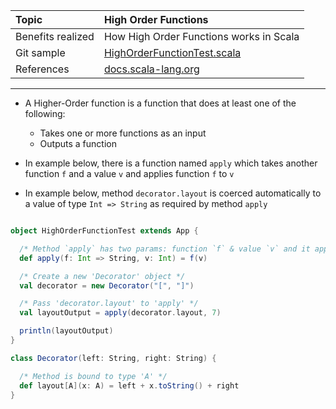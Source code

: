 | Topic | High Order Functions |
| :--- | :--- |
| Benefits realized | How High Order Functions works in Scala  	|
| Git sample 		| [HighOrderFunctionTest.scala](https://github.com/inbravo/scala-src/blob/master/src/main/scala/com/inbravo/lang/HighOrderFunctionTest.scala)	|
| References		| [docs.scala-lang.org](http://docs.scala-lang.org/tutorials/tour/higher-order-functions.html)	|

---

*	A Higher-Order function is a function that does at least one of the following:
	*	Takes one or more functions as an input
    *	Outputs a function

*	In example below, there is a function named `apply` which takes another function `f` and a value `v` and applies function `f` to `v`

*	In example below, method `decorator.layout` is coerced automatically to a value of type `Int => String` as required by method `apply`

```scala

object HighOrderFunctionTest extends App {

  /* Method `apply` has two params: function `f` & value `v` and it applies `f` to `v` */
  def apply(f: Int => String, v: Int) = f(v)

  /* Create a new 'Decorator' object */
  val decorator = new Decorator("[", "]")

  /* Pass 'decorator.layout' to 'apply' */
  val layoutOutput = apply(decorator.layout, 7)

  println(layoutOutput)
}

class Decorator(left: String, right: String) {

  /* Method is bound to type 'A' */
  def layout[A](x: A) = left + x.toString() + right
}
```


